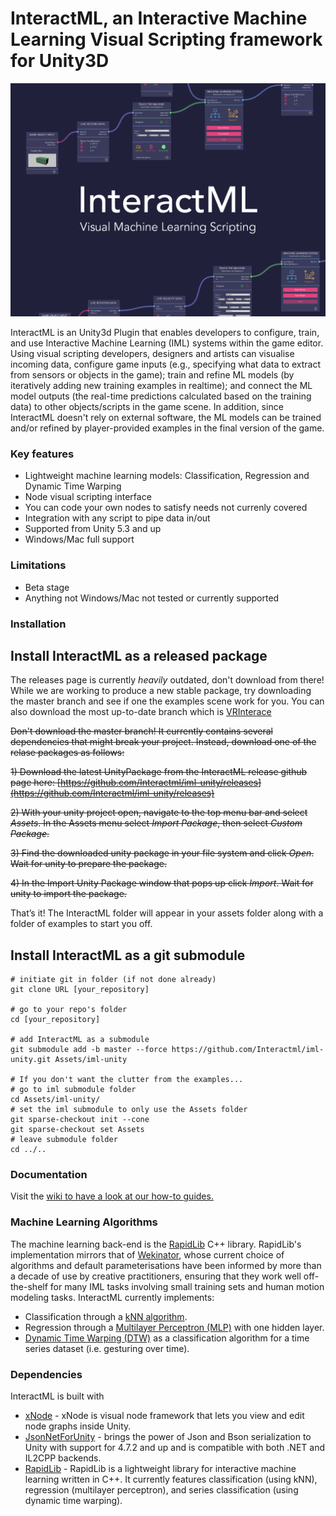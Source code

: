 # InteractML, an Interactive Machine Learning Visual Scripting framework for Unity3D

<p align="center">
  <img src="https://github.com/Interactml/site/blob/master/images/title_web.png">
</p>

InteractML is an Unity3d Plugin that enables developers to configure, train, and use Interactive Machine Learning (IML) systems within the game editor. Using visual scripting developers, designers and artists can visualise incoming data, configure game inputs (e.g., specifying what data to extract from sensors or objects in the game); train and refine ML models (by iteratively adding new training examples in realtime); and connect the ML model outputs (the real-time predictions calculated based on the training data) to other objects/scripts in the game scene. In addition, since InteractML doesn't rely on external software, the ML models can be trained and/or refined by player-provided examples in the final version of the game.

### Key features
* Lightweight machine learning models: Classification, Regression and Dynamic Time Warping
* Node visual scripting interface
* You can code your own nodes to satisfy needs not currenly covered
* Integration with any script to pipe data in/out
* Supported from Unity 5.3 and up
* Windows/Mac full support 

### Limitations
* Beta stage
* Anything not Windows/Mac not tested or currently supported

### Installation

## Install InteractML as a released package
The releases page is currently *heavily* outdated, don't download from there! While we are working to produce a new stable package, try downloading the master branch and see if one the examples scene work for you. You can also download the most up-to-date branch which is [VRInterace](https://github.com/Interactml/iml-unity/tree/VRInterface)

~~Don't download the master branch! It currently contains several dependencies that might break your project. Instead, download one of the relase packages as follows:~~

~~1) Download the latest UnityPackage from the InteractML release github page here: [https://github.com/Interactml/iml-unity/releases](https://github.com/Interactml/iml-unity/releases)~~

~~2) With your unity project open, navigate to the top menu bar and select _Assets_. In the Assets menu select _Import Package_, then select _Custom Package_.~~

~~3) Find the downloaded unity package in your file system and click _Open_. Wait for unity to prepare the package.~~

~~4) In the Import Unity Package window that pops up click _Import_. Wait for unity to import the package.~~

That’s it! The InteractML folder will appear in your assets folder along with a folder of examples to start you off.

## Install InteractML as a git submodule
```
# initiate git in folder (if not done already)
git clone URL [your_repository]

# go to your repo's folder
cd [your_repository]

# add InteractML as a submodule
git submodule add -b master --force https://github.com/Interactml/iml-unity.git Assets/iml-unity

# If you don't want the clutter from the examples...
# go to iml submodule folder
cd Assets/iml-unity/
# set the iml submodule to only use the Assets folder 
git sparse-checkout init --cone
git sparse-checkout set Assets
# leave submodule folder
cd ../..
```

### Documentation
Visit the [wiki to have a look at our how-to guides.](https://github.com/Interactml/iml-unity/wiki)

### Machine Learning Algorithms
The machine learning back-end is the [RapidLib](https://github.com/mzed/RapidLib) C++ library. RapidLib's implementation mirrors that of [Wekinator](http://www.wekinator.org/), whose current choice of algorithms and default parameterisations have been informed by more than a decade of use by creative practitioners, ensuring that they work well off-the-shelf for many IML tasks involving small training sets and human motion modeling tasks. InteractML currently implements:
* Classification through a [kNN algorithm](https://en.wikipedia.org/wiki/K-nearest_neighbors_algorithm).
* Regression through a [Multilayer Perceptron (MLP)](https://en.wikipedia.org/wiki/Multilayer_perceptron) with one hidden layer. 
* [Dynamic Time Warping (DTW)](https://en.wikipedia.org/wiki/Dynamic_time_warping) as a classification algorithm for a time series dataset (i.e. gesturing over time).

### Dependencies
InteractML is built with 
* [xNode](https://github.com/Siccity/xNode) - xNode is visual node framework that lets you view and edit node graphs inside Unity.
* [JsonNetForUnity](https://assetstore.unity.com/packages/tools/input-management/json-net-for-unity-11347) - brings the power of Json and Bson serialization to Unity with support for 4.7.2 and up and is compatible with both .NET and IL2CPP backends.
* [RapidLib](https://github.com/mzed/RapidLib) - RapidLib is a lightweight library for interactive machine learning written in C++. It currently features classification (using kNN), regression (multilayer perceptron), and series classification (using dynamic time warping).


